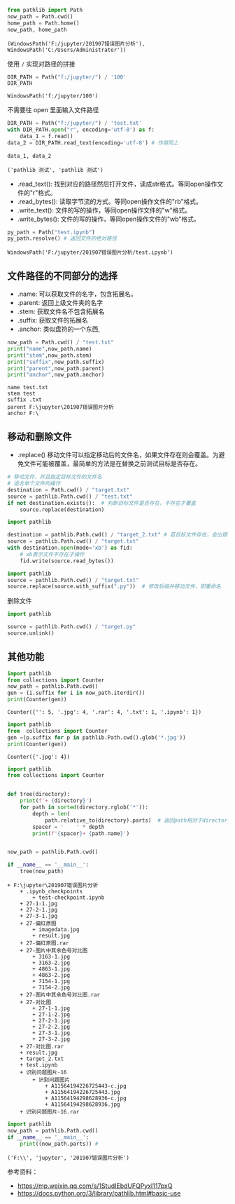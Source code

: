 

```python
from pathlib import Path
now_path = Path.cwd()
home_path = Path.home()
now_path, home_path
```




    (WindowsPath('F:/jupyter/201907错误图片分析'), WindowsPath('C:/Users/Administrator'))



使用 `/` 实现对路径的拼接


```python
DIR_PATH = Path("f:/jupyter/") / '100'
DIR_PATH
```




    WindowsPath('f:/jupyter/100')



不需要往 open 里面输入文件路径


```python
DIR_PATH = Path("f:/jupyter/") / 'test.txt'
with DIR_PATH.open("r", encoding='utf-8') as f:
    data_1 = f.read()
data_2 = DIR_PATH.read_text(encoding='utf-8') # 作用同上
    
data_1, data_2
```




    ('pathlib 测试', 'pathlib 测试')



- .read_text(): 找到对应的路径然后打开文件，读成str格式。等同open操作文件的"r"格式。
- .read_bytes(): 读取字节流的方式。等同open操作文件的"rb"格式。
- .write_text(): 文件的写的操作，等同open操作文件的"w"格式。
- .write_bytes(): 文件的写的操作，等同open操作文件的"wb"格式。


```python
py_path = Path("test.ipynb")
py_path.resolve() # 返回文件的绝对路径
```




    WindowsPath('F:/jupyter/201907错误图片分析/test.ipynb')



文件路径的不同部分的选择
----
- .name: 可以获取文件的名字，包含拓展名。
- .parent: 返回上级文件夹的名字
- .stem: 获取文件名不包含拓展名
- .suffix: 获取文件的拓展名
- .anchor: 类似盘符的一个东西,


```python
now_path = Path.cwd() / "test.txt"
print("name",now_path.name)
print("stem",now_path.stem)
print("suffix",now_path.suffix)
print("parent",now_path.parent)
print("anchor",now_path.anchor)
```

    name test.txt
    stem test
    suffix .txt
    parent F:\jupyter\201907错误图片分析
    anchor F:\


移动和删除文件
---
- .replace() 移动文件可以指定移动后的文件名，如果文件存在则会覆盖。为避免文件可能被覆盖，最简单的方法是在替换之前测试目标是否存在。


```python
# 移动文件，并且指定目标文件的文件名
# 适合单个文件的操作
destination = Path.cwd() / "target.txt"
source = pathlib.Path.cwd() / "test.txt"
if not destination.exists():  # 判断目标文件是否存在，不存在才覆盖
    source.replace(destination)
```


```python
import pathlib

destination = pathlib.Path.cwd() / "target_2.txt" # 若目标文件存在，会出错
source = pathlib.Path.cwd() / "target.txt"
with destination.open(mode='xb') as fid:
    # xb表示文件不存在才操作
    fid.write(source.read_bytes())
```


```python
import pathlib
source = pathlib.Path.cwd() / "target.txt"
source.replace(source.with_suffix(".py"))  # 修改后缀并移动文件，即重命名
```

删除文件


```python
import pathlib

source = pathlib.Path.cwd() / "target.py"
source.unlink()
```

其他功能
----



```python
import pathlib
from collections import Counter
now_path = pathlib.Path.cwd()
gen = (i.suffix for i in now_path.iterdir())
print(Counter(gen))
```

    Counter({'': 5, '.jpg': 4, '.rar': 4, '.txt': 1, '.ipynb': 1})



```python
import pathlib
from  collections import Counter
gen =(p.suffix for p in pathlib.Path.cwd().glob('*.jpg'))
print(Counter(gen))
```

    Counter({'.jpg': 4})



```python
import pathlib
from collections import Counter


def tree(directory):
    print(f'+ {directory}')
    for path in sorted(directory.rglob('*')):
        depth = len(
            path.relative_to(directory).parts)  # 返回path相对于directory的路径。
        spacer = '    ' * depth
        print(f'{spacer}+ {path.name}')


now_path = pathlib.Path.cwd()

if __name__ == '__main__':
    tree(now_path)
```

    + F:\jupyter\201907错误图片分析
        + .ipynb_checkpoints
            + test-checkpoint.ipynb
        + 27-1-1.jpg
        + 27-2-1.jpg
        + 27-3-1.jpg
        + 27-偏红原图
            + imagedata.jpg
            + result.jpg
        + 27-偏红原图.rar
        + 27-图片中其余色号对比图
            + 3163-1.jpg
            + 3163-2.jpg
            + 4863-1.jpg
            + 4863-2.jpg
            + 7154-1.jpg
            + 7154-2.jpg
        + 27-图片中其余色号对比图.rar
        + 27-对比图
            + 27-1-1.jpg
            + 27-1-2.jpg
            + 27-2-1.jpg
            + 27-2-2.jpg
            + 27-3-1.jpg
            + 27-3-2.jpg
        + 27-对比图.rar
        + result.jpg
        + target_2.txt
        + test.ipynb
        + 识别问题图片-16
            + 识别问题图片
                + A11564194226725443-c.jpg
                + A11564194226725443.jpg
                + A11564194298628936-c.jpg
                + A11564194298628936.jpg
        + 识别问题图片-16.rar



```python
import pathlib
now_path = pathlib.Path.cwd()
if __name__ == '__main__':
    print((now_path.parts)) # 
```

    ('F:\\', 'jupyter', '201907错误图片分析')

参考资料：

- https://mp.weixin.qq.com/s/1StudIEbdUFQPyxl117pxQ
- <https://docs.python.org/3/library/pathlib.html#basic-use>